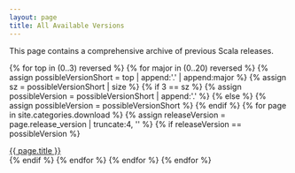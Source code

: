 ```yaml
---
layout: page
title: All Available Versions
---
```


<p>This page contains a comprehensive archive of previous Scala releases.</p>

{% for top in (0..3) reversed %}
  {% for major in (0..20) reversed %}
    {% assign possibleVersionShort = top | append:'.' | append:major %}
    {% assign sz = possibleVersionShort | size %}
    {% if 3 == sz %}
      {% assign possibleVersion = possibleVersionShort | append:'.' %}
    {% else %}
      {% assign possibleVersion = possibleVersionShort %}
    {% endif %}
    {% for page in site.categories.download %}
      {% assign releaseVersion = page.release_version | truncate:4, '' %}
      {% if releaseVersion == possibleVersion %}
        <div>
          <a href="{{ page.url }}">{{ page.title }}</a>
        </div>
      {% endif %}
    {% endfor %}
  {% endfor %}
{% endfor %}
